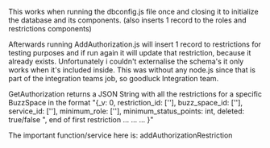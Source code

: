 This works when running the dbconfig.js 
file once and closing it to 
initialize the database and its components. 
(also inserts 1 record to the roles and restrictions components)

Afterwards running AddAuthorization.js will insert
1 record to restrictions for testing purposes and if run again
it will update that restriction, because it already exists.
Unfortunately i couldn't externalise the schema's it only works 
when it's included inside. This was without any node.js since that
is part of the integration teams job, so goodluck Integration team.

GetAuthorization returns a JSON String with all the restrictions for a specific BuzzSpace in the format "{_v: 0, restriction_id: [''],
            buzz_space_id: [''],
            service_id: [''],
            minimum_role: [''],
            minimum_status_points: int,
            deleted: true/false ", end of first restriction ... ... ... }"

The important function/service here is: addAuthorizationRestriction 
